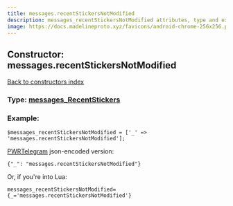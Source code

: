 ```yaml
---
title: messages.recentStickersNotModified
description: messages_recentStickersNotModified attributes, type and example
image: https://docs.madelineproto.xyz/favicons/android-chrome-256x256.png
---
```

## Constructor: messages.recentStickersNotModified  
[Back to constructors index](index.md)






### Type: [messages\_RecentStickers](../types/messages_RecentStickers.md)


### Example:

```
$messages_recentStickersNotModified = ['_' => 'messages.recentStickersNotModified'];
```  

[PWRTelegram](https://pwrtelegram.xyz) json-encoded version:

```
{"_": "messages.recentStickersNotModified"}
```


Or, if you're into Lua:  


```
messages_recentStickersNotModified={_='messages.recentStickersNotModified'}

```


